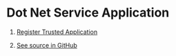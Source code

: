 # Dot Net Service Application


1. [Register Trusted Application](../tasks/register-trusted-app.md#register-service-application)

2. [See source in GitHub](https://github.com/ErpNetDocs/dev/tree/master/guides/samples/src/dotnet/)
